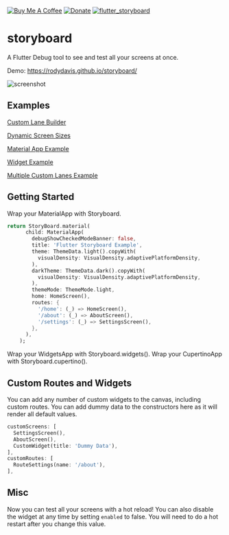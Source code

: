 [![Buy Me A Coffee](https://img.shields.io/badge/Donate-Buy%20Me%20A%20Coffee-yellow.svg)](https://www.buymeacoffee.com/rodydavis)
[![Donate](https://img.shields.io/badge/Donate-PayPal-green.svg)](https://www.paypal.com/cgi-bin/webscr?cmd=_s-xclick&hosted_button_id=WSH3GVC49GNNJ)
[![flutter_storyboard](https://img.shields.io/pub/v/flutter_storyboard.svg)](https://pub.dev/packages/flutter_storyboard)

# storyboard

A Flutter Debug tool to see and test all your screens at once.

Demo: https://rodydavis.github.io/storyboard/

![screenshot](https://github.com/rodydavis/storyboard/blob/master/doc/screenshot.png?raw=true)

## Examples

[Custom Lane Builder](https://github.com/rodydavis/storyboard/blob/master/example/lib/examples/custom_lane_builder.dart)

[Dynamic Screen Sizes](https://github.com/rodydavis/storyboard/blob/master/example/lib/examples/dynamic_screen_sizes.dart)

[Material App Example](https://github.com/rodydavis/storyboard/blob/master/example/lib/examples/material_app_example.dart)

[Widget Example](https://github.com/rodydavis/storyboard/blob/master/example/lib/examples/widget_example.dart)

[Multiple Custom Lanes Example](https://github.com/rodydavis/storyboard/blob/master/example/lib/examples/complete_custom_lanes_builder.dart)

## Getting Started

Wrap your MaterialApp with Storyboard.

```dart
return StoryBoard.material(
      child: MaterialApp(
        debugShowCheckedModeBanner: false,
        title: 'Flutter Storyboard Example',
        theme: ThemeData.light().copyWith(
          visualDensity: VisualDensity.adaptivePlatformDensity,
        ),
        darkTheme: ThemeData.dark().copyWith(
          visualDensity: VisualDensity.adaptivePlatformDensity,
        ),
        themeMode: ThemeMode.light,
        home: HomeScreen(),
        routes: {
          '/home': (_) => HomeScreen(),
          '/about': (_) => AboutScreen(),
          '/settings': (_) => SettingsScreen(),
        },
      ),
    );
```

Wrap your WidgetsApp with Storyboard.widgets().
Wrap your CupertinoApp with Storyboard.cupertino().

## Custom Routes and Widgets

You can add any number of custom widgets to the canvas, including custom routes. You can add dummy data to the constructors here as it will render all default values.

```dart
customScreens: [
  SettingsScreen(),
  AboutScreen(),
  CustomWidget(title: 'Dummy Data'),
],
customRoutes: [
  RouteSettings(name: '/about'),
],
```

## Misc

Now you can test all your screens with a hot reload! You can also disable the widget at any time by setting `enabled` to false. You will need to do a hot restart after you change this value.
